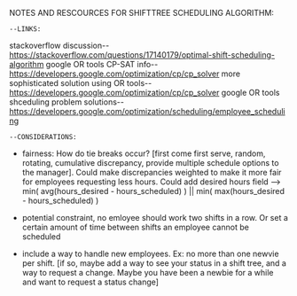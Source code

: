 NOTES AND RESCOURCES FOR SHIFTTREE SCHEDULING ALGORITHM:


    --LINKS:
stackoverflow discussion-- https://stackoverflow.com/questions/17140179/optimal-shift-scheduling-algorithm
google OR tools CP-SAT info-- https://developers.google.com/optimization/cp/cp_solver
more sophisticated solution using OR tools-- https://developers.google.com/optimization/cp/cp_solver
google OR tools shceduling problem solutions-- https://developers.google.com/optimization/scheduling/employee_scheduling



    --CONSIDERATIONS:

- fairness: How do tie breaks occur? [first come first serve, random, rotating, cumulative discrepancy, provide multiple schedule options to the manager]. Could make discrepancies weighted to make it more fair for employees requesting less hours. Could add desired hours field -->  min( avg(hours_desired - hours_scheduled) )  ||  min( max(hours_desired - hours_scheduled) )

- potential constraint, no emloyee should work two shifts in a row. Or set a certain amount of time between shifts an employee cannot be scheduled

- include a way to handle new employees. Ex: no more than one newvie per shift. [if so, maybe add a way to see your status in a shift tree, and a way to request a change. Maybe you have been a newbie for a while and want to request a status change]